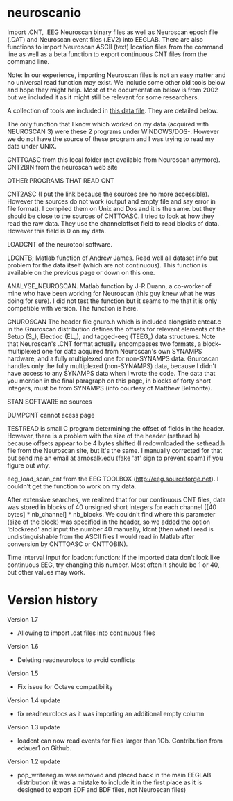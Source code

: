 # neuroscanio
Import .CNT, .EEG Neuroscan binary files as well as Neuroscan epoch file (.DAT) and Neuroscan event files (.EV2) into EEGLAB. There are also functions to import Neuroscan ASCII (text) location files from the command line as well as a beta function to export continuous CNT files from the command line.	

Note: In our experience, importing Neuroscan files is not an easy matter and no universal read function may exist. We include some other old tools below and hope they might help. Most of the documentation below is from 2002 but we included it as it might still be relevant for some researchers.

A collection of tools are included in [this data file](https://sccn.ucsd.edu/~arno/cntload.zip). They are detailed below.

The only function that I know which worked on my data (acquired with NEUROSCAN 3) were these 2 programs under WINDOWS/DOS-. 
However we do not have the source of these program and I was trying to read my data under UNIX.

CNTTOASC from this local folder (not available from Neuroscan anymore).
CNT2BIN from the neuroscan web site

OTHER PROGRAMS THAT READ CNT

CNT2ASC
(I put the link because the sources are no more accessible). However the sources do not work (output and empty file and say error in file format). I compiled them on Unix and Dos and it is the same.
but they should be close to the sources of  CNTTOASC. I tried to look at how they read the raw data. They use the channeloffset field to read blocks of data. However this field is 0 on my data.

LOADCNT of the neurotool software.

LDCNTB; Matlab function of Andrew James. Read well all dataset info but problem for the data itself (which are not continuous). This function is available on the previous page or down on this one.

ANALYSE_NEUROSCAN. Matlab function by J-R Duann, a co-worker of mine who have been working for Neuroscan (this guy knew what he was doing for sure). I did not test the function but it seams to me that it is only compatible with version. The function is here.

GNUROSCAN 
The header file gnuro.h which is included alongside cntcat.c in the
Gnuroscan distribution defines the offsets for relevant elements of
the Setup (S_), Electloc (EL_), and tagged-eeg (TEEG_) data structures.
Note that Neuroscan's .CNT format actually encompasses two formats, a
block-multiplexed one for data acquired from Neuroscan's own SYNAMPS
hardware, and a fully multiplexed one for non-SYNAMPS data. Gnuroscan
handles only the fully multiplexed (non-SYNAMPS) data, because I didn't
have access to any SYNAMPS data when I wrote the code. The data that
you mention in the final paragraph on this page, in blocks of forty
short integers, must be from SYNAMPS (info courtesy of Matthew Belmonte).

STAN SOFTWARE
no sources

DUMPCNT
cannot acess page

TESTREAD is small C program determining the offset of fields in the header. However, there is a problem with the size of the header (sethead.h) because offsets appear to be 4 bytes shifted (I redownloaded the sethead.h file from the Neuroscan site, but it's the same. I manually corrected for that but send me an email at arnosalk.edu (fake 'at' sign to prevent spam) if you figure out why.

eeg_load_scan_cnt from the EEG TOOLBOX (http://eeg.sourceforge.net). I couldn't get the function to work on my data.

After extensive searches, we realized that for our continuous CNT files, data was stored in blocks of 40 unsigned short integers for each channel [[40 bytes] * nb_channel] * nb_blocks. We couldn't find where this parameter (size of the block) was specified in the header, so we added the option 'blockread' and input the number 40 manually, ldcnt (then what I read is undistinguishable from the ASCII files I would read in Matlab after conversion by CNTTOASC or CNTTOBIN).

Time interval input for loadcnt function: If the imported data don't look like continuous EEG, try changing this number. Most often it should be 1 or 40, but other values may work. 

# Version history

Version 1.7
- Allowing to import .dat files into continuous files

Version 1.6
- Deleting readneurolocs to avoid conflicts

Version 1.5
- Fix issue for Octave compatibility

Version 1.4 update
- fix readneurolocs as it was importing an additional empty column

Version 1.3 update
- loadcnt can now read events for files larger than 1Gb. Contribution from edauer1 on Github.

Version 1.2 update
- pop_writeeeg.m was removed and placed back in the main EEGLAB distribution (it was a mistake to include it in the first place as it is designed to export EDF and BDF files, not Neuroscan files)
